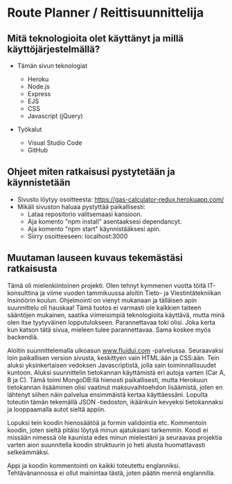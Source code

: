 # Route Planner / Reittisuunnittelija

## Mitä teknologioita olet käyttänyt ja millä käyttöjärjestelmällä?
  - Tämän sivun teknologiat
    - Heroku
    - Node.js
    - Express
    - EJS
    - CSS
    - Javascript (jQuery)
 
  - Työkalut
    - Visual Studio Code
    - GitHub

## Ohjeet miten ratkaisusi pystytetään ja käynnistetään
  - Sivusto löytyy osoitteesta: https://gas-calculator-redux.herokuapp.com/
  - Mikäli sivuston haluaa pystyttää paikallisesti:
    - Lataa repositorio valitsemaasi kansioon.
    - Aja komento "npm install" asentaaksesi dependancyt.
    - Aja komento "npm start" käynnistääksesi apin.
    - Siirry osoitteeseen: localhost:3000

## Muutaman lauseen kuvaus tekemästäsi ratkaisusta
  Tämä oli mielenkiintoinen projekti. Olen tehnyt kymmenen vuotta töitä IT-konsulttina ja viime vuoden tammikuussa aloitin Tieto- ja Viestintätekniikan Insinöörin koulun.
  Ohjelmointi on vienyt mukanaan ja tälläisen apin suunnittelu oli hauskaa! Tämä tuotos ei varmasti ole kaikkien taiteen sääntöjen mukainen, saatika viimeisimpiä teknologioita     käyttävä, mutta minä olen itse tyytyväinen lopputulokseen. Parannettavaa toki olisi. Joka kerta kun katson tätä sivua, mieleen tulee parannettavaa. Sama koskee myös backendiä.
  
  Aloitin suunnittelemalla ulkoasun www.fluidui.com -palvelussa. Seuraavaksi loin paikallisen version sivusta, keskittyen vain HTML:ään ja CSS:ään.
  Tein aluksi yksinkertaisen vedoksen Javascriptistä, jolla sain toiminnallisuudet kuntoon. Aluksi suunnittelin tietokannan käyttämistä eri autoja varten (Car A, B ja C). Tämä
  toimi MongoDB:llä hienosti paikallisesti, mutta Herokuun tietokannan lisääminen olisi vaatinut maksuvaihtoehdon lisäämistä, joten en lähtenyt siihen näin palvelua ensimmäistä
  kertaa käyttäessäni. Lopulta toteutin tämän tekemällä JSON -tiedoston, ikäänkuin kevyeksi tietokannaksi ja looppaamalla autot sieltä appiin.
  
  Lopuksi tein koodin hienosäätöä ja formin validointia etc. Kommentoin koodin, joten sieltä pitäisi löytyä minun ajatuksiani tarkemmin. Koodi ei missään nimessä ole kaunista
  edes minun mielestäni ja seuraavaa projektia varten aion suunnitella koodin struktuurin jo heti alusta huomattavasti selkeämmäksi.

Appi ja koodin kommentointi on kaikki toteutettu englanniksi. Tehtävänannossa ei ollut mainintaa tästä, joten päätin mennä englannilla.
